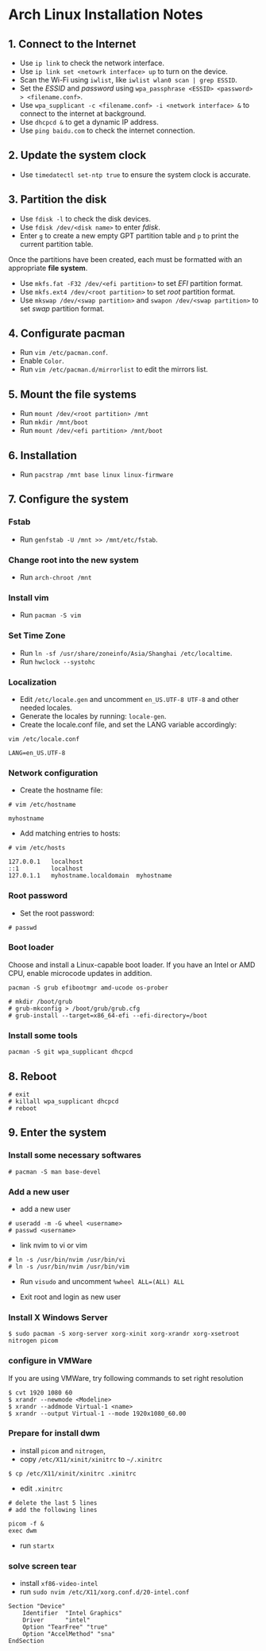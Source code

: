 # Arch Linux Installation Notes

## 1. Connect to the Internet

* Use `ip link` to check the network interface.
* Use `ip link set <netowrk interface> up` to turn on the device.
* Scan the Wi-Fi using `iwlist`, like `iwlist wlan0 scan | grep ESSID`.
* Set the *ESSID* and *password* using `wpa_passphrase <ESSID> <password> > <filename.conf>`.
* Use `wpa_supplicant -c <filename.conf> -i <network interface> &` to connect to the internet at background.
* Use `dhcpcd &` to get a dynamic IP address.
* Use `ping baidu.com` to check the internet connection.

## 2. Update the system clock

* Use `timedatectl set-ntp true` to ensure the system clock is accurate.
  
## 3. Partition the disk

* Use `fdisk -l` to check the disk devices.
* Use `fdisk /dev/<disk name>` to enter *fdisk*.
* Enter `g` to create a new empty GPT partition table and `p` to print the current partition table.

Once the partitions have been created, each must be formatted with an appropriate **file system**.

* Use `mkfs.fat -F32 /dev/<efi partition>` to set *EFI* partition format.
* Use `mkfs.ext4 /dev/<root partition>` to set *root* partition format.
* Use `mkswap /dev/<swap partition>` and `swapon /dev/<swap partition>` to set *swap* partition format.

## 4. Configurate pacman

* Run `vim /etc/pacman.conf`.
* Enable `Color`.
* Run `vim /etc/pacman.d/mirrorlist` to edit the mirrors list.

## 5. Mount the file systems

* Run `mount /dev/<root partition> /mnt`
* Run `mkdir /mnt/boot`
* Run `mount /dev/<efi partition> /mnt/boot`

## 6. Installation

* Run `pacstrap /mnt base linux linux-firmware`
  
## 7. Configure the system

### Fstab

* Run `genfstab -U /mnt >> /mnt/etc/fstab`.

### Change root into the new system

* Run `arch-chroot /mnt`

### Install vim

* Run `pacman -S vim`

### Set Time Zone

* Run `ln -sf /usr/share/zoneinfo/Asia/Shanghai /etc/localtime`.
* Run `hwclock --systohc`

### Localization

* Edit `/etc/locale.gen` and uncomment `en_US.UTF-8 UTF-8` and other needed locales.
* Generate the locales by running: `locale-gen`.
* Create the locale.conf file, and set the LANG variable accordingly:
```
vim /etc/locale.conf
```
```
LANG=en_US.UTF-8
```

### Network configuration

* Create the hostname file:
```
# vim /etc/hostname
```
```
myhostname
```

* Add matching entries to hosts:
```
# vim /etc/hosts
```
```
127.0.0.1	localhost
::1 		localhost
127.0.1.1	myhostname.localdomain	myhostname
```

### Root password

* Set the root password:
```
# passwd
```

### Boot loader
Choose and install a Linux-capable boot loader. If you have an Intel or AMD CPU, enable microcode updates in addition.

```
pacman -S grub efibootmgr amd-ucode os-prober
```

```
# mkdir /boot/grub
# grub-mkconfig > /boot/grub/grub.cfg
# grub-install --target=x86_64-efi --efi-directory=/boot
```

### Install some tools

```
pacman -S git wpa_supplicant dhcpcd
```

## 8. Reboot

```
# exit
# killall wpa_supplicant dhcpcd
# reboot
```

## 9. Enter the system

### Install some necessary softwares

```
# pacman -S man base-devel
```

### Add a new user

* add a new user 
```
# useradd -m -G wheel <username>
# passwd <username>
```

* link nvim to vi or vim
```
# ln -s /usr/bin/nvim /usr/bin/vi
# ln -s /usr/bin/nvim /usr/bin/vim
```

* Run `visudo` and uncomment `%wheel ALL=(ALL) ALL`

* Exit root and login as new user

### Install X Windows Server

```
$ sudo pacman -S xorg-server xorg-xinit xorg-xrandr xorg-xsetroot nitrogen picom
```

### configure in VMWare

If you are using VMWare, try following commands to set right resolution

```
$ cvt 1920 1080 60
$ xrandr --newmode <Modeline>
$ xrandr --addmode Virtual-1 <name>
$ xrandr --output Virtual-1 --mode 1920x1080_60.00
```

### Prepare for install dwm

* install `picom` and `nitrogen`, 
* copy `/etc/X11/xinit/xinitrc` to `~/.xinitrc`
```
$ cp /etc/X11/xinit/xinitrc .xinitrc
```
* edit `.xinitrc`
```
# delete the last 5 lines
# add the following lines

picom -f &
exec dwm

```
* run `startx`

### solve screen tear

* install `xf86-video-intel`
* run `sudo nvim /etc/X11/xorg.conf.d/20-intel.conf`

```
Section "Device"
    Identifier  "Intel Graphics"
    Driver      "intel"
    Option "TearFree" "true"
    Option "AccelMethod" "sna"
EndSection
```
